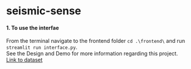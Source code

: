 # seismic-sense

#### 1. To use the interfae
From the terminal navigate to the frontend folder `cd .\frontend\` and run  `streamlit run interface.py`.
<br>
See the Design and Demo for more information regarding this project.
<br>
[Link to dataset](https://www.kaggle.com/datasets/usgs/earthquake-database)
